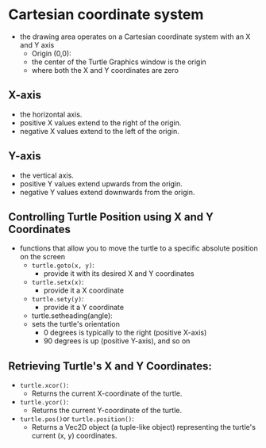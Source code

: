 # Cartesian coordinate system
- the drawing area operates on a Cartesian coordinate system with an X and Y axis
  - Origin (0,0):
  - the center of the Turtle Graphics window is the origin
  - where both the X and Y coordinates are zero
## X-axis
- the horizontal axis.
- positive X values extend to the right of the origin.
- negative X values extend to the left of the origin.

## Y-axis
- the vertical axis.
- positive Y values extend upwards from the origin.
- negative Y values extend downwards from the origin.

## Controlling Turtle Position using X and Y Coordinates
- functions that allow you to move the turtle to a specific absolute position on the screen
  - `turtle.goto(x, y)`:
    - provide it with its desired X and Y coordinates
  - `turtle.setx(x)`:
    - provide it a X coordinate
  - `turtle.sety(y)`:
    - provide it a Y coordinate
  - turtle.setheading(angle):
  - sets the turtle's orientation
    - 0 degrees is typically to the right (positive X-axis)
    - 90 degrees is up (positive Y-axis), and so on

## Retrieving Turtle's X and Y Coordinates:
- `turtle.xcor()`: 
  - Returns the current X-coordinate of the turtle.
- `turtle.ycor()`: 
  - Returns the current Y-coordinate of the turtle.
- `turtle.pos()`or `turtle.position()`:
  - Returns a Vec2D object (a tuple-like object) representing the turtle's current (x, y) coordinates.